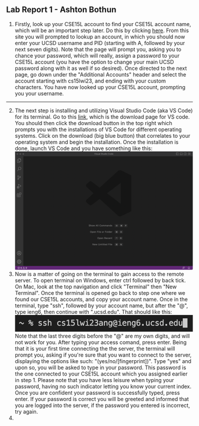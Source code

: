 ## Lab Report 1 - Ashton Bothun
1. Firstly, look up your CSE15L account to find your CSE15L account name, which will be an important step later. Do this by clicking [here](https://sdacs.ucsd.edu/~icc/index.php). From this site you will prompted to lookup an account, in which you should now enter your UCSD username and PID (starting with A, followed by your next seven digits). Note that the page will prompt you, asking you to chance your password, which will really, assign a password to your CSE15L account (you have the option to change your main UCSD password along with it as well if so desired). Once directed to the next page, go down under the "Additional Accounts" header and select the account starting with cs15lwi23, and ending with your custom characters. You have now looked up your CSE15L account, prompting you your username. 
---
2. The next step is installing and utilizing Visual Studio Code (aka VS Code) for its terminal. Go to this [link](https://code.visualstudio.com/), which is the download page for VS code. You should then click the download button in the top right which prompts you with the installations of VS Code for different operating systems. Click on the download (big blue button) that correlates to your operating system and begin the installation. Once the installation is done, launch VS Code and you have something like this:
![Image](VShome.jpg)
3. Now is a matter of going on the terminal to gain access to the remote server. To open terminal on Windows, enter ctrl followed by back tick. On Mac, look at the top navigation and click "Terminal" then "New Terminal". Once the terminal is opened go back to step one where we found our CSE15L accounts, and copy your account name. Once in the terminal, type "ssh", followed by your account name, but after the "@", type ieng6, then continue with ".ucsd.edu". That should like this: ![Image](access.png)
Note that the last three digits before the "@" are my own digits, and will not work for you. After typing your access comand, press enter. Being that it is your first time connecting the the server, the terminal will prompt you, asking if you're sure that you want to connect to the server, displaying the options like such: "(yes/no/[fingerprint])". Type "yes" and upon so, you will be asked to type in your password. This password is the one connected to your CSE15L account which you assigned earlier in step 1. Please note that you have less leisure when typing your password, having no such indicator letting you know your current index. Once you are confident your password is successfully typed, press enter. If your password is correct you will be greeted and informed that you are logged into the server, if the password you entered is incorrect, try again. 
4. 
